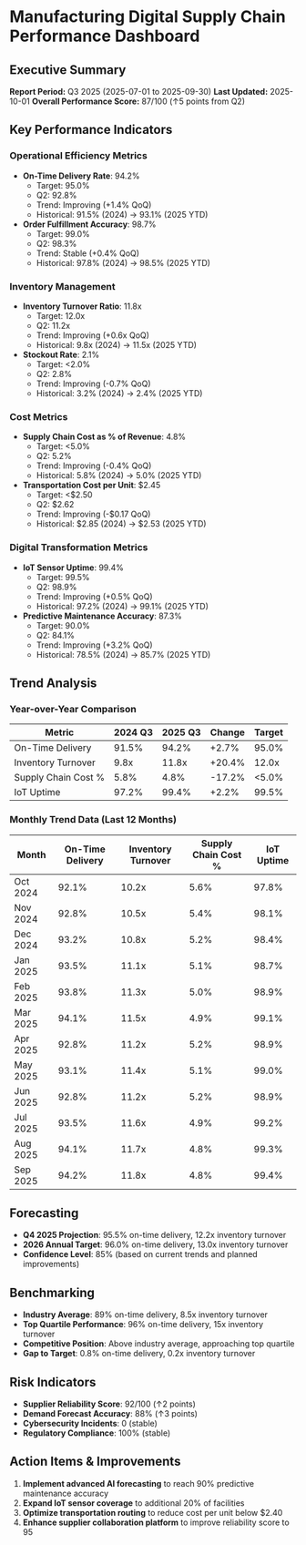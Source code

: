 # Manufacturing Digital Supply Chain Performance Dashboard

## Executive Summary
**Report Period:** Q3 2025 (2025-07-01 to 2025-09-30)
**Last Updated:** 2025-10-01
**Overall Performance Score:** 87/100 (↑5 points from Q2)

## Key Performance Indicators

### Operational Efficiency Metrics
- **On-Time Delivery Rate**: 94.2%
  - Target: 95.0%
  - Q2: 92.8%
  - Trend: Improving (+1.4% QoQ)
  - Historical: 91.5% (2024) → 93.1% (2025 YTD)
- **Order Fulfillment Accuracy**: 98.7%
  - Target: 99.0%
  - Q2: 98.3%
  - Trend: Stable (+0.4% QoQ)
  - Historical: 97.8% (2024) → 98.5% (2025 YTD)

### Inventory Management
- **Inventory Turnover Ratio**: 11.8x
  - Target: 12.0x
  - Q2: 11.2x
  - Trend: Improving (+0.6x QoQ)
  - Historical: 9.8x (2024) → 11.5x (2025 YTD)
- **Stockout Rate**: 2.1%
  - Target: <2.0%
  - Q2: 2.8%
  - Trend: Improving (-0.7% QoQ)
  - Historical: 3.2% (2024) → 2.4% (2025 YTD)

### Cost Metrics
- **Supply Chain Cost as % of Revenue**: 4.8%
  - Target: <5.0%
  - Q2: 5.2%
  - Trend: Improving (-0.4% QoQ)
  - Historical: 5.8% (2024) → 5.0% (2025 YTD)
- **Transportation Cost per Unit**: $2.45
  - Target: <$2.50
  - Q2: $2.62
  - Trend: Improving (-$0.17 QoQ)
  - Historical: $2.85 (2024) → $2.53 (2025 YTD)

### Digital Transformation Metrics
- **IoT Sensor Uptime**: 99.4%
  - Target: 99.5%
  - Q2: 98.9%
  - Trend: Improving (+0.5% QoQ)
  - Historical: 97.2% (2024) → 99.1% (2025 YTD)
- **Predictive Maintenance Accuracy**: 87.3%
  - Target: 90.0%
  - Q2: 84.1%
  - Trend: Improving (+3.2% QoQ)
  - Historical: 78.5% (2024) → 85.7% (2025 YTD)

## Trend Analysis

### Year-over-Year Comparison
| Metric | 2024 Q3 | 2025 Q3 | Change | Target |
|--------|---------|---------|--------|--------|
| On-Time Delivery | 91.5% | 94.2% | +2.7% | 95.0% |
| Inventory Turnover | 9.8x | 11.8x | +20.4% | 12.0x |
| Supply Chain Cost % | 5.8% | 4.8% | -17.2% | <5.0% |
| IoT Uptime | 97.2% | 99.4% | +2.2% | 99.5% |

### Monthly Trend Data (Last 12 Months)
| Month | On-Time Delivery | Inventory Turnover | Supply Chain Cost % | IoT Uptime |
|-------|------------------|-------------------|-------------------|------------|
| Oct 2024 | 92.1% | 10.2x | 5.6% | 97.8% |
| Nov 2024 | 92.8% | 10.5x | 5.4% | 98.1% |
| Dec 2024 | 93.2% | 10.8x | 5.2% | 98.4% |
| Jan 2025 | 93.5% | 11.1x | 5.1% | 98.7% |
| Feb 2025 | 93.8% | 11.3x | 5.0% | 98.9% |
| Mar 2025 | 94.1% | 11.5x | 4.9% | 99.1% |
| Apr 2025 | 92.8% | 11.2x | 5.2% | 98.9% |
| May 2025 | 93.1% | 11.4x | 5.1% | 99.0% |
| Jun 2025 | 92.8% | 11.2x | 5.2% | 98.9% |
| Jul 2025 | 93.5% | 11.6x | 4.9% | 99.2% |
| Aug 2025 | 94.1% | 11.7x | 4.8% | 99.3% |
| Sep 2025 | 94.2% | 11.8x | 4.8% | 99.4% |

## Forecasting
- **Q4 2025 Projection**: 95.5% on-time delivery, 12.2x inventory turnover
- **2026 Annual Target**: 96.0% on-time delivery, 13.0x inventory turnover
- **Confidence Level**: 85% (based on current trends and planned improvements)

## Benchmarking
- **Industry Average**: 89% on-time delivery, 8.5x inventory turnover
- **Top Quartile Performance**: 96% on-time delivery, 15x inventory turnover
- **Competitive Position**: Above industry average, approaching top quartile
- **Gap to Target**: 0.8% on-time delivery, 0.2x inventory turnover

## Risk Indicators
- **Supplier Reliability Score**: 92/100 (↑2 points)
- **Demand Forecast Accuracy**: 88% (↑3 points)
- **Cybersecurity Incidents**: 0 (stable)
- **Regulatory Compliance**: 100% (stable)

## Action Items & Improvements
1. **Implement advanced AI forecasting** to reach 90% predictive maintenance accuracy
2. **Expand IoT sensor coverage** to additional 20% of facilities
3. **Optimize transportation routing** to reduce cost per unit below $2.40
4. **Enhance supplier collaboration platform** to improve reliability score to 95